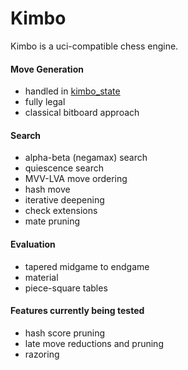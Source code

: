 # Kimbo

Kimbo is a uci-compatible chess engine. 

#### Move Generation
- handled in [kimbo_state](https://github.com/JacquesRW/kimbo_state)
- fully legal
- classical bitboard approach

#### Search
- alpha-beta (negamax) search
- quiescence search
- MVV-LVA move ordering
- hash move
- iterative deepening
- check extensions
- mate pruning

#### Evaluation
- tapered midgame to endgame
- material
- piece-square tables

#### Features currently being tested
- hash score pruning
- late move reductions and pruning
- razoring

